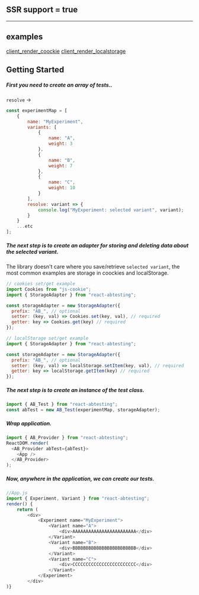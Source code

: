 ## SSR support = true

---

## examples

[client_render_coockie](https://github.com/101internet/react-ab-test/tree/master/examples/client_render_coockie)
[client_render_localstorage](https://github.com/101internet/react-ab-test/tree/master/examples/client_render_localstorage)

## Getting Started

##### First you need to create an array of tests..

`resolve` ->

```javascript
const experimentMap = [
    {
        name: "MyExperiment",
        variants: [
            {
                name: "A",
                weight: 3
            },
            {
                name: "B",
                weight: 7
            },
            {
                name: "C",
                weight: 10
            }
        ],
        resolve: variant => {
            console.log("MyExperiment: selected variant", variant);
        }
    }
    ...etc
];
```

##### The next step is to create an adapter for storing and deleting data about the selected variant.

The library doesn't care where you save/retrieve `selected variant`, the most common examples are storage in coockies and localStorage.

```javascript
// cookies set/get example
import Cookies from "js-cookie";
import { StorageAdapter } from "react-abtesting";

const storageAdapter = new StorageAdapter({
  prefix: "AB_", // optional
  setter: (key, val) => Cookies.set(key, val), // required
  getter: key => Cookies.get(key) // required
});
```

```javascript
// localStorage set/get example
import { StorageAdapter } from "react-abtesting";

const storageAdapter = new StorageAdapter({
  prefix: "AB_", // optional
  setter: (key, val) => localStorage.setItem(key, val), // required
  getter: key => localStorage.getItem(key) // required
});
```

##### The next step is to create an instance of the test class.

```javascript
import { AB_Test } from "react-abtesting";
const abTest = new AB_Test(experimentMap, storageAdapter);
```

##### Wrap application.

```javascript
import { AB_Provider } from "react-abtesting";
ReactDOM.render(
  <AB_Provider abTest={abTest}>
    <App />
  </AB_Provider>
);
```

##### Now, anywhere in the application, we can create our tests.

```javascript
//App.js
import { Experiment, Variant } from "react-abtesting";
render() {
    return (
        <div>
            <Experiment name="MyExperiment">
                <Variant name="A">
                    <div>AAAAAAAAAAAAAAAAAAAAAAAA</div>
                </Variant>
                <Variant name="B">
                    <div>BBBBBBBBBBBBBBBBBBBBBBBB</div>
                </Variant>
                <Variant name="C">
                    <div>CCCCCCCCCCCCCCCCCCCCCCCC</div>
                </Variant>
            </Experiment>
        </div>
)}
```
